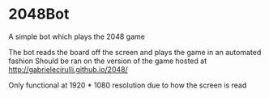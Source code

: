 # 2048Bot
A simple bot which plays the 2048 game

The bot reads the board off the screen and plays the game in an automated fashion
Should be ran on the version of the game hosted at http://gabrielecirulli.github.io/2048/

Only functional at 1920 * 1080 resolution due to how the screen is read
